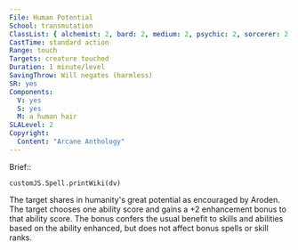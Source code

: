```yaml
---
File: Human Potential
School: transmutation
ClassList: { alchemist: 2, bard: 2, medium: 2, psychic: 2, sorcerer: 2, wizard: 2 }
CastTime: standard action
Range: touch
Targets: creature touched
Duration: 1 minute/level
SavingThrow: Will negates (harmless)
SR: yes
Components:
  V: yes
  S: yes
  M: a human hair
SLALevel: 2
Copyright:
  Content: "Arcane Anthology"
---
```

Brief:: 

```dataviewjs
customJS.Spell.printWiki(dv)
```

The target shares in humanity's great potential as encouraged by Aroden. The target chooses one ability score and gains a +2 enhancement bonus to that ability score. The bonus confers the usual benefit to skills and abilities based on the ability enhanced, but does not affect bonus spells or skill ranks.
